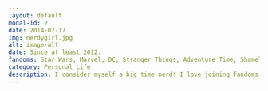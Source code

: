 ```yaml
---
layout: default
modal-id: 2
date: 2014-07-17
img: nerdygirl.jpg
alt: image-alt
date: Since at least 2012.
fandoms: Star Wars, Marvel, DC, Stranger Things, Adventure Time, Shameless, Shadow & Bone, The Walking Dead, The Last of Us, A Song of Ice and Fire/Game of Thrones, and many more!
category: Personal Life
description: I consider myself a big time nerd! I love joining fandoms and in my free time, spend way too much time fixated them. I love buying merch and going to comic con, and even just discussing my interests with my friends. Usually, most of my interests revolve around them, though I really do enjoy classic board games and true-crime tv shows/podcasts. My main fandom fixations are currently Star Wars, The Last of Us, and Game of Thrones.
---
```

